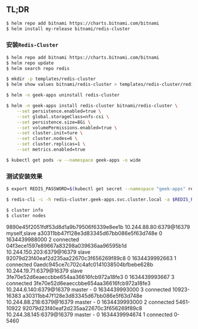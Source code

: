 ## TL;DR

```bash
$ helm repo add bitnami https://charts.bitnami.com/bitnami
$ helm install my-release bitnami/redis-cluster
```

### 安装`Redis-Cluster`

```bash
$ helm repo add bitnami https://charts.bitnami.com/bitnami
$ helm repo update
$ helm search repo redis

$ mkdir -p templates/redis-cluster
$ helm show values bitnami/redis-cluster > templates/redis-cluster/redis-cluster-values.yaml

$ helm -n geek-apps uninstall redis-cluster 

$ helm -n geek-apps install redis-cluster bitnami/redis-cluster \
    --set persistence.enabled=true \
    --set global.storageClass=nfs-csi \
    --set persistence.size=8Gi \
    --set volumePermissions.enabled=true \
    --set cluster.init=ture \
    --set cluster.nodes=6 \
    --set cluster.replicas=1 \
    --set metrics.enabled=true

$ kubectl get pods -w --namespace geek-apps -o wide
```

### 测试安装效果

```bash  
$ export REDIS_PASSWORD=$(kubectl get secret --namespace "geek-apps" redis-cluster -o jsonpath="{.data.redis-password}" | base64 --decode)

$ redis-cli -c -h redis-cluster.geek-apps.svc.cluster.local -a $REDIS_PASSWORD
```

```bash
$ cluster info
$ cluster nodes
```

9890e45f2051fdf53d8d1a9b79506f6339e8ee1b 10.244.88.80:6379@16379 myself,slave a30311bb47f128e3d83345d67bb086e5f63d748e 0 1634439988000 2 connected
04f3ece1597e89667a83298a039636aa96595b1d 10.244.150.203:6379@16379 slave 92079d23f40eaf2d235aa22670c3f656269f89c8 0 1634439992663 1 connected
0aedc945ce7c702c4afc0141038504bfbebe628b 10.244.19.71:6379@16379 slave 3fe70e52d6eaeccbbe654aa36616fcb972a18fe3 0 1634439993667 3 connected
3fe70e52d6eaeccbbe654aa36616fcb972a18fe3 10.244.6.140:6379@16379 master - 0 1634439993000 3 connected 10923-16383
a30311bb47f128e3d83345d67bb086e5f63d748e 10.244.88.218:6379@16379 master - 0 1634439993000 2 connected 5461-10922
92079d23f40eaf2d235aa22670c3f656269f89c8 10.244.38.145:6379@16379 master - 0 1634439994674 1 connected 0-5460